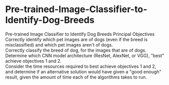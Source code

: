 # Pre-trained-Image-Classifier-to-Identify-Dog-Breeds
 Pre-trained Image Classifier to Identify Dog Breeds
Principal Objectives
Correctly identify which pet images are of dogs (even if the breed is misclassified) and which pet images aren't of dogs.  
Correctly classify the breed of dog, for the images that are of dogs.  
Determine which CNN model architecture (ResNet, AlexNet, or VGG), "best" achieve objectives 1 and 2.  
Consider the time resources required to best achieve objectives 1 and 2, and determine if an alternative solution would have given a "good enough" result, given the amount of time each of the algorithms takes to run.
